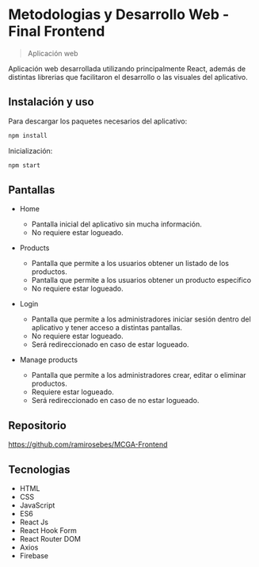 # Metodologias y Desarrollo Web - Final Frontend
> Aplicación web

Aplicación web desarrollada utilizando principalmente React, además de distintas librerias que facilitaron el desarrollo o las visuales del aplicativo.

## Instalación y uso

Para descargar los paquetes necesarios del aplicativo: 

```sh
npm install
```

Inicialización:

```sh
npm start
```

## Pantallas

* Home
    * Pantalla inicial del aplicativo sin mucha información.
    * No requiere estar logueado.

* Products
    * Pantalla que permite a los usuarios obtener un listado de los productos.
    * Pantalla que permite a los usuarios obtener un producto especifico
    * No requiere estar logueado.

* Login
    * Pantalla que permite a los administradores iniciar sesión dentro del aplicativo y tener acceso a distintas pantallas.
    * No requiere estar logueado.
    * Será redireccionado en caso de estar logueado.

* Manage products
    * Pantalla que permite a los administradores crear, editar o eliminar productos.
    * Requiere estar logueado.
    * Será redireccionado en caso de no estar logueado.

## Repositorio

https://github.com/ramirosebes/MCGA-Frontend

## Tecnologias

* HTML
* CSS
* JavaScript
* ES6
* React Js
* React Hook Form
* React Router DOM
* Axios
* Firebase